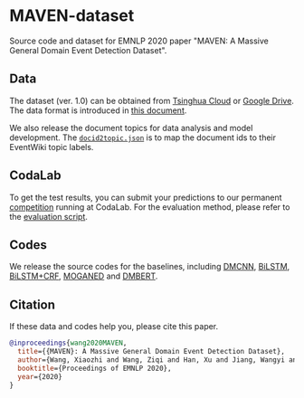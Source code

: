 # MAVEN-dataset
Source code and dataset for EMNLP 2020 paper "MAVEN: A Massive General Domain Event Detection Dataset".

## Data

The dataset (ver. 1.0) can be obtained from [Tsinghua Cloud](https://cloud.tsinghua.edu.cn/d/874e0ad810f34272a03b/) or [Google Drive](https://drive.google.com/drive/folders/19Q0lqJE6A98OLnRqQVhbX3e6rG4BVGn8?usp=sharing). The data format is introduced in [this document](DataFormat.md).

We also release the document topics for data analysis and model development. The [``docid2topic.json``](docid2topic.json) is to map the document ids to their EventWiki topic labels.

## CodaLab

To get the test results, you can submit your predictions to our permanent [competition](https://competitions.codalab.org/competitions/27320) running at CodaLab. For the evaluation method, please refer to the [evaluation script](evaluate.py).

## Codes

We release the source codes for the baselines, including [DMCNN](baselines/DMCNN_BiLSTM_(CRF)), [BiLSTM](baselines/DMCNN_BiLSTM_(CRF)), [BiLSTM+CRF](baselines/DMCNN_BiLSTM_(CRF)), [MOGANED](baselines/MOGANED) and [DMBERT](baselines/DMBERT).

## Citation

If these data and codes help you, please cite this paper.

```bib
@inproceedings{wang2020MAVEN,
  title={{MAVEN}: A Massive General Domain Event Detection Dataset},
  author={Wang, Xiaozhi and Wang, Ziqi and Han, Xu and Jiang, Wangyi and Han, Rong and Liu, Zhiyuan and Li, Juanzi and Li, Peng and Lin, Yankai and Zhou, Jie},
  booktitle={Proceedings of EMNLP 2020},
  year={2020}
}
```



